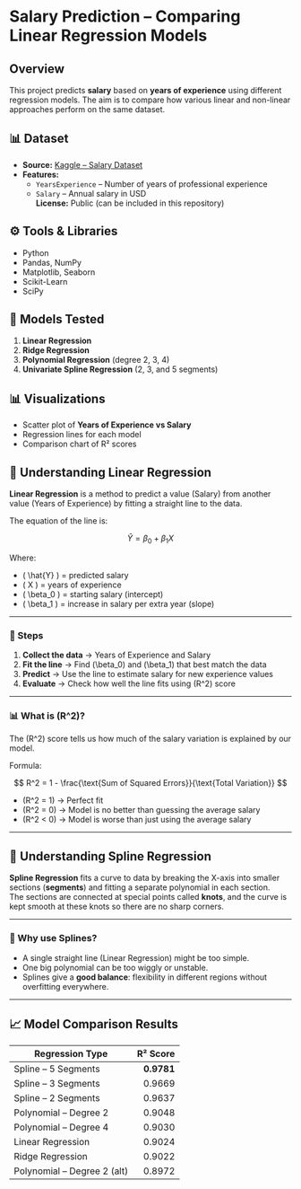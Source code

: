 # Salary Prediction – Comparing Linear Regression Models
##  Overview
This project predicts **salary** based on **years of experience** using different regression models.  The aim is to compare how various linear and non-linear approaches perform on the same dataset.
## 📊 Dataset
- **Source:** [Kaggle – Salary Dataset](https://www.kaggle.com/datasets/abhishek14398/salary-dataset-simple-linear-regression)  
- **Features:**
  - `YearsExperience` – Number of years of professional experience  
  - `Salary` – Annual salary in USD  
**License:** Public (can be included in this repository)


## ⚙️ Tools & Libraries
- Python
- Pandas, NumPy
- Matplotlib, Seaborn
- Scikit-Learn
- SciPy


## 🚀 Models Tested
1. **Linear Regression**  
2. **Ridge Regression**  
3. **Polynomial Regression** (degree 2, 3, 4)  
4. **Univariate Spline Regression** (2, 3, and 5 segments)


## 📊 Visualizations
- Scatter plot of **Years of Experience vs Salary**
- Regression lines for each model
- Comparison chart of R² scores

## 📖 Understanding Linear Regression

**Linear Regression** is a method to predict a value (Salary) from another value (Years of Experience) by fitting a straight line to the data.

The equation of the line is:

$$
\hat{Y} = \beta_0 + \beta_1 X
$$

Where:
- \( \hat{Y} \) = predicted salary  
- \( X \) = years of experience  
- \( \beta_0 \) = starting salary (intercept)  
- \( \beta_1 \) = increase in salary per extra year (slope)  

---

### 📝 Steps
1. **Collect the data** → Years of Experience and Salary  
2. **Fit the line** → Find \(\beta_0\) and \(\beta_1\) that best match the data  
3. **Predict** → Use the line to estimate salary for new experience values  
4. **Evaluate** → Check how well the line fits using \(R^2\) score  

---

### 📊 What is \(R^2\)?
The \(R^2\) score tells us how much of the salary variation is explained by our model.

Formula:

$$
R^2 = 1 - \frac{\text{Sum of Squared Errors}}{\text{Total Variation}}
$$

- \(R^2 = 1\) → Perfect fit  
- \(R^2 = 0\) → Model is no better than guessing the average salary  
- \(R^2 < 0\) → Model is worse than just using the average salary  

---
## 📖 Understanding Spline Regression

**Spline Regression** fits a curve to data by breaking the X-axis into smaller sections (**segments**) and fitting a separate polynomial in each section.  
The sections are connected at special points called **knots**, and the curve is kept smooth at these knots so there are no sharp corners.

---

### 🔹 Why use Splines?
- A single straight line (Linear Regression) might be too simple.  
- One big polynomial can be too wiggly or unstable.  
- Splines give a **good balance**: flexibility in different regions without overfitting everywhere.

---
## 📈 Model Comparison Results

| Regression Type     | R² Score  |
|---------------------|----------:|
| Spline – 5 Segments | **0.9781** |
| Spline – 3 Segments | 0.9669    |
| Spline – 2 Segments | 0.9637    |
| Polynomial – Degree 2 | 0.9048 |
| Polynomial – Degree 4 | 0.9030 |
| Linear Regression   | 0.9024    |
| Ridge Regression    | 0.9022    |
| Polynomial – Degree 2 (alt) | 0.8972 |



